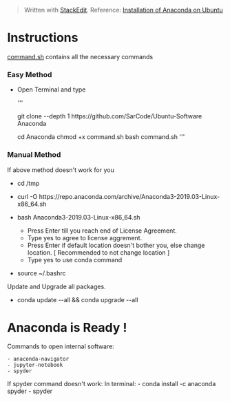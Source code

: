 ﻿


> Written with [StackEdit](https://stackedit.io/).
> Reference: [Installation of Anaconda on Ubuntu](https://www.digitalocean.com/community/tutorials/how-to-install-anaconda-on-ubuntu-18-04-quickstart)

 # Instructions
[command.sh](https://github.com/SarCode/Ubuntu-Software/blob/master/Anaconda/command.sh) contains all the necessary commands

### Easy Method
- Open Terminal and type

	''' 
	
	git clone --depth 1 https://<span></span>github.com/SarCode/Ubuntu-Software Anaconda
	
	cd Anaconda
	chmod +x command.sh
	bash command.sh
	'''
	

### Manual Method
If above method doesn't work for you

 - cd /tmp

 - curl -O https://<span></span>repo.anaconda.com/archive/Anaconda3-2019.03-Linux-x86_64.sh

 - bash Anaconda3-2019.03-Linux-x86_64.sh
	- Press Enter till you reach end of License Agreement.
	- Type yes to agree to license aggrement.
	- Press Enter if default location doesn't bother you, else change location. [ Recommended to not change location ]
	- Type yes to use conda command
	
- source ~/.bashrc

Update and Upgrade all packages.

- conda update --all && conda upgrade --all

  

# Anaconda is Ready !

Commands to open internal software:

	- anaconda-navigator
	- jupyter-notebook
	- spyder

If spyder command doesn't work:
In terminal:
	- 	conda install -c anaconda spyder 
	- 	spyder
